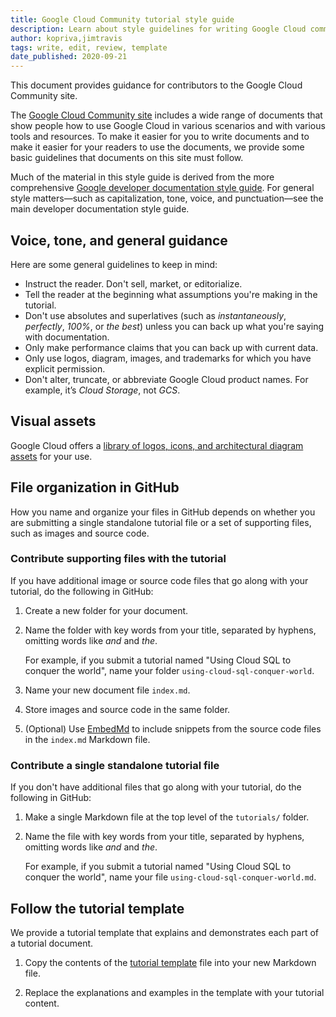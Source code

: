 ```yaml
---
title: Google Cloud Community tutorial style guide
description: Learn about style guidelines for writing Google Cloud community tutorials.
author: kopriva,jimtravis
tags: write, edit, review, template
date_published: 2020-09-21
---
```


This document provides guidance for contributors to the Google Cloud Community site.

The [Google Cloud Community site](https://cloud.google.com/community/tutorials) includes a wide range of documents that show people how to use Google Cloud in
various scenarios and with various tools and resources. To make it easier for you to write documents and to make it easier for your readers to use the documents,
we provide some basic guidelines that documents on this site must follow.

Much of the material in this style guide is derived from the more comprehensive
[Google developer documentation style guide](https://developers.google.com/style/). For general style matters—such as capitalization, tone, voice, and
punctuation—see the main developer documentation style guide.

## Voice, tone, and general guidance

Here are some general guidelines to keep in mind:

* Instruct the reader. Don't sell, market, or editorialize.
* Tell the reader at the beginning what assumptions you're making in the tutorial.
* Don't use absolutes and superlatives (such as _instantaneously_, _perfectly_, _100%_, or _the best_) unless you can back up what you're saying with
  documentation.
* Only make performance claims that you can back up with current data.
* Only use logos, diagram, images, and trademarks for which you have explicit permission.
* Don't alter, truncate, or abbreviate Google Cloud product names. For example, it’s _Cloud Storage_, not _GCS_.

## Visual assets

Google Cloud offers a [library of logos, icons, and architectural diagram assets](https://cloud.google.com/icons/) for your use.

## File organization in GitHub

How you name and organize your files in GitHub depends on whether you are submitting
a single standalone tutorial file or a set of supporting files, such as images and
source code.

### Contribute supporting files with the tutorial

If you have additional image or source code files that go along with your tutorial,
do the following in GitHub:

1.  Create a new folder for your document.
1.  Name the folder with key words from your title, separated by hyphens,
    omitting words like *and* and *the*.

    For example, if you submit a tutorial named "Using Cloud SQL to conquer
    the world", name your folder `using-cloud-sql-conquer-world`.

1.  Name your new document file `index.md`.
1.  Store images and source code in the same folder.
1.  (Optional) Use [EmbedMd](https://github.com/campoy/embedmd) to include
    snippets from the source code files in the `index.md` Markdown file.

### Contribute a single standalone tutorial file

If you don't have additional files that go along with your tutorial, do the
following in GitHub:

1.  Make a single Markdown file at the top level of the `tutorials/` folder.

1.  Name the file with key words from your title, separated by hyphens,
    omitting words like *and* and *the*.

    For example, if you submit a tutorial named "Using Cloud SQL to conquer
    the world", name your file `using-cloud-sql-conquer-world.md`.

## Follow the tutorial template

We provide a tutorial template that explains and demonstrates each part of a tutorial document.

1.  Copy the contents of the [tutorial template](https://github.com/GoogleCloudPlatform/community/blob/master/tutorials/tutorial-template/index.md) file into
    your new Markdown file.

1.  Replace the explanations and examples in the template with your tutorial content.
